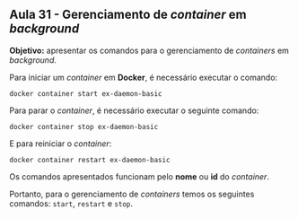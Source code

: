 ## Aula 31 - Gerenciamento de *container* em *background*

**Objetivo:** apresentar os comandos para o gerenciamento de *containers* em *background*.

Para iniciar um *container* em **Docker**, é necessário executar o comando:

```shell
docker container start ex-daemon-basic
```

Para parar o *container*, é necessário executar o seguinte comando:

```shell
docker container stop ex-daemon-basic
```

E para reiniciar o *container*:

```shell
docker container restart ex-daemon-basic
```

Os comandos apresentados funcionam pelo **nome** ou **id** do *container*.

Portanto, para o gerenciamento de *containers* temos os seguintes comandos: `start`, `restart` e `stop`.
